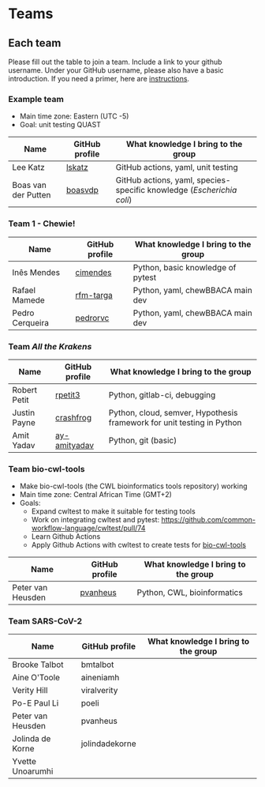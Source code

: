 # Teams

## Each team

Please fill out the table to join a team.
Include a link to your github username.
Under your GitHub username, please also have a basic introduction.
If you need a primer, here are [instructions](https://docs.github.com/en/free-pro-team@latest/github/setting-up-and-managing-your-github-profile/about-your-profile).

### Example team

* Main time zone: Eastern (UTC -5)
* Goal: unit testing QUAST

Name                | GitHub profile                       | What knowledge I bring to the group
--------------------|--------------------------------------|------------------------------------
Lee Katz            | [lskatz](https://github.com/lskatz)  | GitHub actions, yaml, unit testing
Boas van der Putten | [boasvdp](https://github.com/boasvdp)| GitHub actions, yaml, species-specific knowledge (_Escherichia coli_)

### Team 1 - Chewie!
Name                | GitHub profile                            | What knowledge I bring to the group
--------------------|-------------------------------------------|------------------------------------
Inês Mendes         | [cimendes](https://github.com/cimendes)   | Python, basic knowledge of pytest 
Rafael Mamede       | [rfm-targa](https://github.com/rfm-targa) | Python, yaml, chewBBACA main dev
Pedro Cerqueira     | [pedrorvc](https://github.com/pedrorvc)   | Python, yaml, chewBBACA main dev


### Team *All the Krakens*

Name                | GitHub profile                       | What knowledge I bring to the group
--------------------|--------------------------------------|------------------------------------
Robert Petit        | [rpetit3](https://github.com/rpetit3) | Python, gitlab-ci, debugging
Justin Payne        | [crashfrog](https://github.com/crashfrog) | Python, cloud, semver, Hypothesis framework for unit testing in Python
Amit Yadav            | [ay-amityadav](https://github.com/ay-amityadav)  | Python, git (basic)

### Team bio-cwl-tools
* Make bio-cwl-tools (the CWL bioinformatics tools repository) working
* Main time zone: Central African Time (GMT+2)
* Goals:
  * Expand cwltest to make it suitable for testing tools
  * Work on integrating cwltest and pytest: https://github.com/common-workflow-language/cwltest/pull/74
  * Learn Github Actions
  * Apply Github Actions with cwltest to create tests for [bio-cwl-tools](https://github.com/common-workflow-library/bio-cwl-tools)

Name                | GitHub profile                            | What knowledge I bring to the group
--------------------|-------------------------------------------|------------------------------------
Peter van Heusden   | [pvanheus](https://github.com/pvanheus)   | Python, CWL, bioinformatics

### Team SARS-CoV-2
Name                | GitHub profile                            | What knowledge I bring to the group
--------------------|-------------------------------------------|------------------------------------
Brooke Talbot | bmtalbot | 
Aine O'Toole | aineniamh | 
Verity Hill | viralverity | 
Po-E Paul Li | poeli | 
Peter van Heusden | pvanheus | 
Jolinda de Korne | jolindadekorne |
Yvette Unoarumhi | | 


